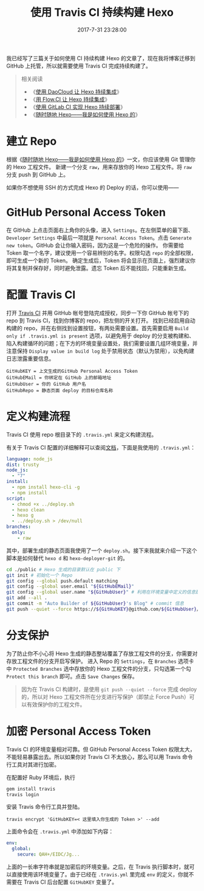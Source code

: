 ﻿---
title: 使用 Travis CI 持续构建 Hexo
tags:
  - Hexo
  - CI
  - 持续集成
categories:
  - 博客栈
date: 2017-7-31 23:28:00
updated: 2017-7-31 23:28:00
description: 鉴于使用 Hexo 部署网站的繁琐性，我将通过本文介绍如何使用 Travis CI 来完成 Hexo 的持续构建。
thumbnail: https://m-nfz.b0.upaiyun.com/img/thumbnails/hexo-auto-deploy-with-travis-ci.png!blogth
---

我已经写了三篇关于如何使用 CI 持续构建 Hexo 的文章了，现在我将博客迁移到 GitHub 上托管，所以就需要使用 Travis CI 完成持续构建了。

<!-- more -->

> 相关阅读
> - 《[使用 DaoCloud 让 Hexo 持续集成](https://blog.nfz.moe/archives/hexo-auto-deploy-with-daocloud.html)》
> - 《[用 Flow.CI 让 Hexo 持续集成](https://blog.nfz.moe/archives/hexo-auto-deploy-with-flow-ci.html)》
> - 《[使用 GitLab CI 实现 Hexo 持续部署](https://blog.nfz.moe/archives/hexo-auto-deploy-with-gitlab-ci.html)》
> - 《[随时随地 Hexo——我是如何使用 Hexo 的](https://blog.nfz.moe/archives/use-hexo-at-any-time-any-place.html)》

# 建立 Repo

根据《[随时随地 Hexo——我是如何使用 Hexo 的](https://blog.nfz.moe/archives/use-hexo-at-any-time-any-place.html)》一文，你应该使用 Git 管理你的 Hexo 工程文件。
新建一个分支 `raw`，用来存放你的 Hexo 工程文件。将 `raw` 分支 push 到 GitHub 上。

如果你不想使用 SSH 的方式完成 Hexo 的 Deploy 的话，你可以使用——

# GitHub Personal Access Token

在 GitHub 上点击页面右上角你的头像，进入 `Settings`。在左侧菜单的最下面、`Developer Settings` 中最后一项就是 `Personal Access Token`。点击 `Generate new token`。GitHub 会让你输入密码，因为这是一个危险的操作。
你需要给 Token 取一个名字，建议使用一个容易辨别的名字。权限勾选 `repo` 的全部权限，即可生成一个新的 Token。
确定生成后，Token 将会显示在页面上，强烈建议你将其复制并保存好，同时避免泄露。遗忘 Token 后不能找回，只能重新生成。

# 配置 Travis CI

打开 [Travis CI](https://travis-ci.com) 并用 GitHub 帐号登陆完成授权，同步一下你 GitHub 帐号下的 repo 到 Travis CI，找到你博客的 repo，把左侧的开关打开。
找到已经启用自动构建的 repo，并在右侧找到设置按钮，有两处需要设置。首先需要启用 `Build only if .travis.yml is present` 选项，以避免用于 deploy 的分支被构建和、陷入构建循环的问题；在下方的环境变量设置处，我们需要设置几组环境变量，并注意保持 `Display value in build log` 处于禁用状态（默认为禁用），以免构建日志泄露重要信息。
```
GitHubKEY = 上文生成的GitHub Personal Access Token
GitHubEMail = 你绑定在 GitHub 上的邮箱地址
GitHubUser = 你的 GitHub 用户名
GitHubRepo = 静态页面 deploy 的目标仓库名称
```

# 定义构建流程

Travis CI 使用 repo 根目录下的 `.travis.yml` 来定义构建流程。

有关于 Travis CI 配置的详细解释可以查阅[文档](http://docs.travis-ci.com/)，下面是我使用的 `.travis.yml`：

```yaml
language: node_js
dist: trusty
node_js:
  - "7"
install:
  - npm install hexo-cli -g
  - npm install
script:
  - chmod +x ../deploy.sh
  - hexo clean
  - hexo g
  - ../deploy.sh > /dev/null
branches:
  only:
    - raw
```

其中，部署生成的静态页面我使用了一个 `deploy.sh`。接下来我就来介绍一下这个脚本是如何替代 `hexo d` 和 `hexo-deployer-git` 的。

```bash
cd ./public # Hexo 生成的目录默认在 public 下
git init # 初始化一个 Repo
git config --global push.default matching
git config --global user.email "${GitHubEMail}"
git config --global user.name "${GitHubUser}" # 利用在环境变量中定义的信息配置 Git
git add --all .
git commit -m "Auto Builder of ${GitHubUser}'s Blog" # commit 信息
git push --quiet --force https://${GitHubKEY}@github.com/${GitHubUser}/${GitHubRepo}.git master # 将生成的静态整站部署到指定 Repo 的 master 分支。
```

# 分支保护

为了防止你不小心将 Hexo 生成的静态整站覆盖了存放工程文件的分支，你需要对存放工程文件的分支开启写保护。
进入 Repo 的 `Settings`，在 `Branches` 选项卡中 `Protected Branches` 选中存放你的 Hexo 工程文件的分支，只勾选第一个勾 `Protect this branch` 即可。点击 `Save Changes` 保存。

> 因为在 Travis CI 构建时，是使用 `git push --quiet --force` 完成 deploy 的，所以对 Hexo 工程文件所在分支进行写保护（即禁止 Force Push）可以有效保护你的工程文件。

# 加密 Personal Access Token

Travis CI 的环境变量相对可靠。但 GitHub Personal Access Token 权限太大，不能轻易暴露出去。所以如果你对 Travis CI 不太放心，那么可以用 Travis 命令行工具对其进行加密。

在配置好 Ruby 环境后，执行

```bash
gem install travis
travis login
```

安装 Travis 命令行工具并登陆。

```
travis encrypt 'GitHubKEY=< 这里填入你生成的 Token >' --add
```

上面命令会在 `.travis.yml` 中添加如下内容：

```yaml
env:
  global:
    secure: QAH+/EIDC/Jg...
```

上面的一长串字符串就是加密后的环境变量。之后，在 Travis 执行脚本时，就可以直接使用该环境变量了。由于已经在 `.travis.yml` 里完成 `env` 的定义，你就不需要在 Travis CI 后台配置 `GitHubKEY` 变量了。
